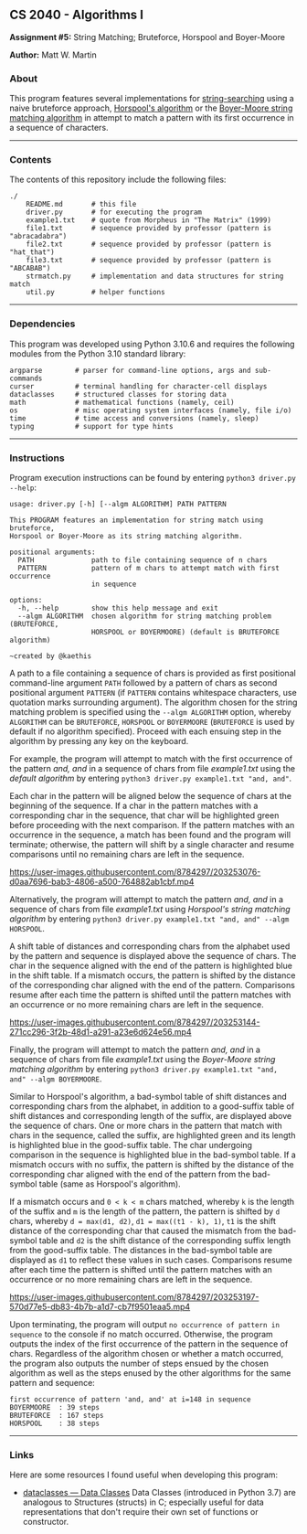## CS 2040 - Algorithms I
**Assignment #5:** String Matching; Bruteforce, Horspool and Boyer-Moore

**Author:** Matt W. Martin

### About

This program features several implementations for [string-searching](https://en.wikipedia.org/wiki/String-searching_algorithmhttps://en.wikipedia.org/wiki/String-searching_algorithm) using a naive bruteforce approach, [Horspool's algorithm](https://en.wikipedia.org/wiki/Boyer%E2%80%93Moore%E2%80%93Horspool_algorithm) or the [Boyer-Moore string matching algorithm](https://en.wikipedia.org/wiki/Boyer%E2%80%93Moore_string-search_algorithm) in attempt to match a pattern with its first occurrence in a sequence of characters.

---
### Contents
The contents of this repository include the following files:
```
./
    README.md       # this file
    driver.py       # for executing the program
    example1.txt    # quote from Morpheus in "The Matrix" (1999)
    file1.txt       # sequence provided by professor (pattern is "abracadabra")
    file2.txt       # sequence provided by professor (pattern is "hat_that")
    file3.txt       # sequence provided by professor (pattern is "ABCABAB")
    strmatch.py     # implementation and data structures for string match
    util.py         # helper functions
```

---
### Dependencies
This program was developed using Python 3.10.6 and requires the following modules from the Python 3.10 standard library:
```
argparse        # parser for command-line options, args and sub-commands
curser          # terminal handling for character-cell displays
dataclasses     # structured classes for storing data
math            # mathematical functions (namely, ceil)
os              # misc operating system interfaces (namely, file i/o)
time            # time access and conversions (namely, sleep)
typing          # support for type hints
```

---
### Instructions
Program execution instructions can be found by entering `python3 driver.py --help`:
```
usage: driver.py [-h] [--algm ALGORITHM] PATH PATTERN

This PROGRAM features an implementation for string match using bruteforce,
Horspool or Boyer-Moore as its string matching algorithm.

positional arguments:
  PATH              path to file containing sequence of n chars
  PATTERN           pattern of m chars to attempt match with first occurrence
                    in sequence

options:
  -h, --help        show this help message and exit
  --algm ALGORITHM  chosen algorithm for string matching problem (BRUTEFORCE,
                    HORSPOOL or BOYERMOORE) (default is BRUTEFORCE algorithm)

~created by @kaethis
```
A path to a file containing a sequence of chars is provided as first positional command-line argument `PATH` followed by a pattern of chars as second positional argument `PATTERN` (if `PATTERN` contains whitespace characters, use quotation marks surrounding argument).  The algorithm chosen for the string matching problem is specified using the `--algm ALGORITHM` option, whereby `ALGORITHM` can be `BRUTEFORCE`, `HORSPOOL` or `BOYERMOORE` (`BRUTEFORCE` is used by default if no algorithm specified).  Proceed with each ensuing step in the algorithm by pressing any key on the keyboard.

For example, the program will attempt to match with the first occurrence of the pattern *and, and* in a sequence of chars from file *example1.txt* using the *default algorithm* by entering `python3 driver.py example1.txt "and, and"`.

Each char in the pattern will be aligned below the sequence of chars at the beginning of the sequence.  If a char in the pattern matches with a corresponding char in the sequence, that char will be highlighted green before proceeding with the next comparison.  If the pattern matches with an occurrence in the sequence, a match has been found and the program will terminate; otherwise, the pattern will shift by a single character and resume comparisons until no remaining chars are left in the sequence.

https://user-images.githubusercontent.com/8784297/203253076-d0aa7696-bab3-4806-a500-764882ab1cbf.mp4

Alternatively, the program will attempt to match the pattern *and, and* in a sequence of chars from file *example1.txt* using *Horspool's string matching algorithm* by entering `python3 driver.py example1.txt "and, and" --algm HORSPOOL`.

A shift table of distances and corresponding chars from the alphabet used by the pattern and sequence is displayed above the sequence of chars.  The char in the sequence aligned with the end of the pattern is highlighted blue in the shift table.  If a mismatch occurs, the pattern is shifted by the distance of the corresponding char aligned with the end of the pattern.  Comparisons resume after each time the pattern is shifted until the pattern matches with an occurrence or no more remaining chars are left in the sequence.

https://user-images.githubusercontent.com/8784297/203253144-271cc296-3f2b-48d1-a291-a23e6d624e56.mp4

Finally, the program will attempt to match the pattern *and, and* in a sequence of chars from file *example1.txt* using the *Boyer-Moore string matching algorithm* by entering `python3 driver.py example1.txt "and, and" --algm BOYERMOORE`.

Similar to Horspool's algorithm, a bad-symbol table of shift distances and corresponding chars from the alphabet, in addition to a good-suffix table of shift distances and corresponding length of the suffix, are displayed above the sequence of chars.  One or more chars in the pattern that match with chars in the sequence, called the suffix, are highlighted green and its length is highlighted blue in the good-suffix table.  The char undergoing comparison in the sequence is highlighted blue in the bad-symbol table.  If a mismatch occurs with no suffix, the pattern is shifted by the distance of the corresponding char aligned with the end of the pattern from the bad-symbol table (same as Horspool's algorithm).

If a mismatch occurs and `0 < k < m` chars matched, whereby `k` is the length of the suffix and `m` is the length of the pattern, the pattern is shifted by `d` chars, whereby `d = max(d1, d2)`, `d1 = max((t1 - k), 1)`, `t1` is the shift distance of the corresponding char that caused the mismatch from the bad-symbol table and `d2` is the shift distance of the corresponding suffix length from the good-suffix table.  The distances in the bad-symbol table are displayed as `d1` to reflect these values in such cases.  Comparisons resume after each time the pattern is shifted until the pattern matches with an occurrence or no more remaining chars are left in the sequence.

https://user-images.githubusercontent.com/8784297/203253197-570d77e5-db83-4b7b-a1d7-cb7f9501eaa5.mp4

Upon terminating, the program will output `no occurrence of pattern in sequence` to the console if no match occurred.  Otherwise, the program outputs the index of the first occurrence of the pattern in the sequence of chars.  Regardless of the algorithm chosen or whether a match occurred, the program also outputs the number of steps ensued by the chosen algorithm as well as the steps enused by the other algorithms for the same pattern and sequence:
```
first occurrence of pattern 'and, and' at i=148 in sequence
BOYERMOORE  : 39 steps
BRUTEFORCE  : 167 steps
HORSPOOL    : 38 steps
```

---
### Links
Here are some resources I found useful when developing this program:
- [dataclasses — Data Classes](https://docs.python.org/3/library/dataclasses.html) Data Classes (introduced in Python 3.7) are analogous to Structures (structs) in C; especially useful for data representations that don't require their own set of functions or constructor.
